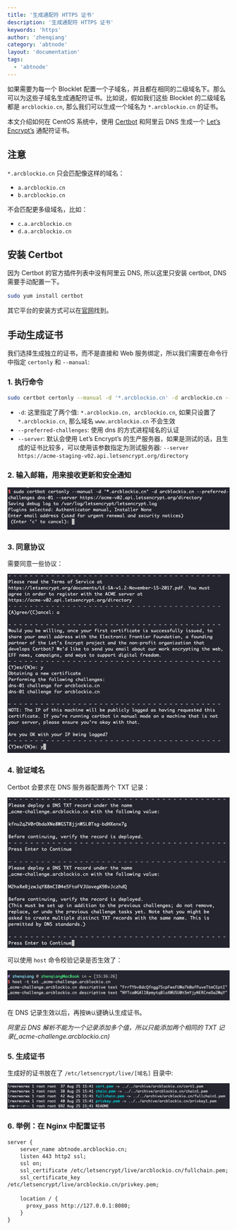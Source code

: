 ```yaml
---
title: '生成通配符 HTTPS 证书'
description: '生成通配符 HTTPS 证书'
keywords: 'https'
author: 'zhenqiang'
category: 'abtnode'
layout: 'documentation'
tags:
  - 'abtnode'
---
```


如果需要为每一个 Blocklet 配置一个子域名，并且都在相同的二级域名下。那么可以为这些子域名生成通配符证书。比如说，假如我们这些 Blocklet 的二级域名都是 `arcblockio.cn`, 那么我们可以生成一个域名为 `*.arcblockio.cn` 的证书。

本文介绍如何在 CentOS 系统中，使用 [Certbot](https://certbot.eff.org/) 和阿里云 DNS 生成一个 [Let’s Encrypt’s](https://letsencrypt.org/) 通配符证书。

## 注意

`*.arcblockio.cn` 只会匹配像这样的域名：

- `a.arcblockio.cn`
- `b.arcblockio.cn`

不会匹配更多级域名，比如：

- `c.a.arcblockio.cn`
- `d.a.arcblockio.cn`

## 安装 Certbot

因为 Certbot 的官方插件列表中没有阿里云 DNS, 所以这里只安装 certbot, DNS 需要手动配置一下。

```bash
sudo yum install certbot
```

其它平台的安装方式可以在[官网](https://certbot.eff.org/)找到。

## 手动生成证书

我们选择生成独立的证书，而不是直接和 Web 服务绑定，所以我们需要在命令行中指定 `certonly` 和 `--manual`:

### 1. 执行命令

```bash
sudo certbot certonly --manual -d '*.arcblockio.cn' -d arcblockio.cn --preferred-challenges dns-01 --server https://acme-v02.api.letsencrypt.org/directory
```

- `-d`: 这里指定了两个值: `*.arcblockio.cn, arcblockio.cn`, 如果只设置了 `*.arcblockio.cn`, 那么域名 `www.arcblockio.cn` 不会生效
- `--preferred-challenges`: 使用 dns 的方式进程域名的认证
- `--server`: 默认会使用 Let’s Encrypt’s 的生产服务器，如果是测试的话，且生成的证书比较多，可以使用该参数指定为测试服务器: `--server https://acme-staging-v02.api.letsencrypt.org/directory`

### 2. 输入邮箱，用来接收更新和安全通知

![email](./images/email.png)

### 3. 同意协议

需要同意一些协议：

![agreements](./images/agreements.png)

### 4. 验证域名

Certbot 会要求在 DNS 服务器配置两个 TXT 记录：

![verify dns](./images/verify-dns.png)

可以使用 `host` 命令校验记录是否生效了：

![dns txt record](./images/dns-txt.png)

在 DNS 记录生效以后，再按`确认`键确认生成证书。

_阿里云 DNS 解析不能为一个记录添加多个值，所以只能添加两个相同的 TXT 记录(\_acme-challenge.arcblockio.cn)_

### 5. 生成证书

生成好的证书放在了 `/etc/letsencrypt/live/[域名]` 目录中:

![certificates](./images/certificates.png)

### 6. 举例：在 Nginx 中配置证书

```nginx
server {
    server_name abtnode.arcblockio.cn;
    listen 443 http2 ssl;
    ssl on;
    ssl_certificate /etc/letsencrypt/live/arcblockio.cn/fullchain.pem;
    ssl_certificate_key /etc/letsencrypt/live/arcblockio.cn/privkey.pem;

    location / {
      proxy_pass http://127.0.0.1:8080;
    }
}
```
